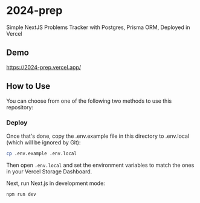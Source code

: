 # 2024-prep

Simple NextJS Problems Tracker with Postgres, Prisma ORM, Deployed in Vercel

## Demo

https://2024-prep.vercel.app/

## How to Use

You can choose from one of the following two methods to use this repository:

### Deploy

Once that's done, copy the .env.example file in this directory to .env.local (which will be ignored by Git):

```bash
cp .env.example .env.local
```

Then open `.env.local` and set the environment variables to match the ones in your Vercel Storage Dashboard.

Next, run Next.js in development mode:

```bash
npm run dev
```
